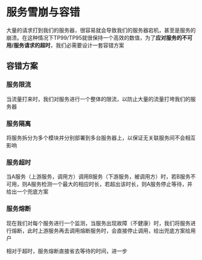 # 服务雪崩与容错

大量的请求打到我们的服务器，很容易就会导致我们的服务器宕机，甚至是服务的崩溃。在这种情况下TP99/TP95就很保持一个高效的数值，为了**应对服务的不可用/服务请求的超时**，我们必需要设计一套容错方案

## 容错方案

### 服务限流

当流量打来时，我们对服务进行一个整体的限流，以防止大量的流量打垮我们的服务器

### 服务隔离

将服务拆分为多个模块并分别部署到多台服务器上，以保证无关联服务间不会相互影响

### 服务超时

当A服务（上游服务，调用方）调用B服务（下游服务，被调用方）时，若B服务不可用，则A服务检测一个最大的相应时长，若超出该时长，则A服务停止等待，并给出一个兜底方案

### 服务熔断

现在我们对每个服务进行一个监测，当服务出现故障（不健康）时，我们将服务进行熔断，此时上游服务再去调用熔断服务时，会直接停止调用，给出兜底方案给用户

相对于超时，服务熔断直接省去等待的时间，进一步

